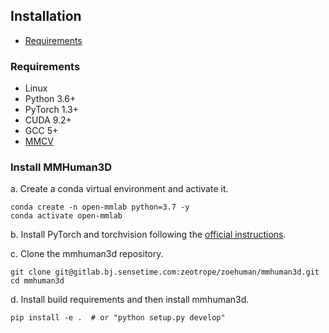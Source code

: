 ## Installation

<!-- TOC -->

- [Requirements](#requirements)

<!-- TOC -->

### Requirements

- Linux
- Python 3.6+
- PyTorch 1.3+
- CUDA 9.2+
- GCC 5+
- [MMCV](https://github.com/open-mmlab/mmcv)

### Install MMHuman3D

a. Create a conda virtual environment and activate it.

```shell
conda create -n open-mmlab python=3.7 -y
conda activate open-mmlab
```

b. Install PyTorch and torchvision following the [official instructions](https://pytorch.org/).

c. Clone the mmhuman3d repository.

```shell
git clone git@gitlab.bj.sensetime.com:zeotrope/zoehuman/mmhuman3d.git
cd mmhuman3d
```

d. Install build requirements and then install mmhuman3d.

```shell
pip install -e .  # or "python setup.py develop"
```
